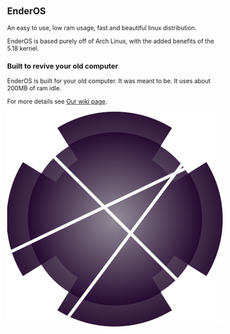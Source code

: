 ## EnderOS

An easy to use, low ram usage, fast and beautiful linux distribution.

EnderOS is based purely off of Arch Linux, with the added benefits of the 5.18 kernel.

### Built to revive your old computer

EnderOS is built for your old computer. It was meant to be. It uses about 200MB of ram idle.

For more details see [Our wiki page](https://sites.google.com/view/thalliumoswiki/home).

![](image.png)
